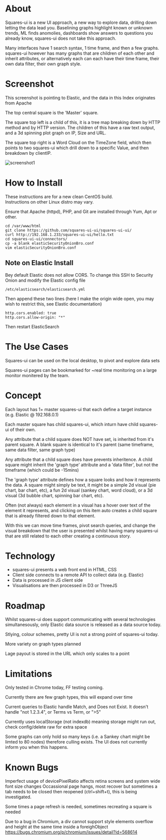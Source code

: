 # About

Squares-ui is a new UI approach, a new way to explore data, drilling down letting the data lead you.
Baselining graphs highlight known or unknown trends, ML finds anomolies, dashboards show answers to questions you already know, squares-ui does not take this approach.

Many interfaces have 1 search syntax, 1 time frame, and then a few graphs.
squares-ui however has many graphs that are children of each other and inherit attributes, or alternatively each can each have their time frame, their own data filter, their own graph style.

# Screenshot

This screenshot is pointing to Elastic, and the data in this Index originates from Apache

The top central square is the 'Master' square.

The square top left is a child of this, it is a tree map breaking down by HTTP method and by HTTP version.  The children of this have a raw text output, and a 3d spinning plot graph on IP, Size and URL.

The square top right is a Word Cloud on the TimeZone field, which then points to two squares-ui which drill down to a specific Value, and then breakdown by clientIP.

![screenshot1](https://github.com/squares-ui-ui/squares-ui-ui/master/screenshots/squares-ui.png)



# How to Install

These instructions are for a new clean CentOS build.  
Instructions on other Linux distro may vary.

Ensure that Apache (httpd), PHP, and Git are installed through Yum, Apt or other.

```
cd /var/www/html
git clone https://github.com/squares-ui-ui/squares-ui-ui/
curl http://192.168.1.233/squares-ui-ui/hello.txt
cd squares-ui-ui/connectors/
cp -a blank elasticSecurityOnionBro.conf
vim elasticSecurityOnionBro.conf
```

## Note on Elastic Install

Bey default Elastic does not allow CORS.  To change this SSH to Security Onion and modify the Elastic config file

```
/etc/elasticsearch/elasticsearch.yml
```

Then append these two lines (here I make the origin wide open, you may wish to restrict this, see Elastic documentation)

```
http.cors.enabled: true
http.cors.allow-origin: "*"
```

Then restart ElasticSearch

# The Use Cases

Squares-ui can be used on the local desktop, to pivot and explore data sets

Squares-ui pages can be bookmarked for ~real time monitoring on a large monitor monitered by the team.

# Concept

Each layout has 1+ master squares-ui that each define a target instance (e.g. Elastic @ 192.168.0.1)

Each master square has child squares-ui, which inturn have child squares-ui of their own.

Any attribute that a child square does NOT have set, is inherited from it's parent square.  A blank square is identical to it's parent (same timeframe, same data filter, same graph type)

Any attribute that a child square does have prevents inheritence.  A child square might inherit the 'graph type' attribute and a 'data filter', but not the timeframe (which could be -15mins)

The 'graph type' attribute defines how a square looks and how it represents the data.  A square might simply be text, it might be a simple 2d visual (pie chart, bar chart, etc), a fun 2d visual (sankey chart, word cloud), or a 3d visual (3d bubble chart, spinning bar chart, etc).

Often (not always) each element in a visual has a hover over text of the element it represents, and clicking on this item auto creates a child square that is already filtered down to that element.

With this we can move time frames, pivot search queries, and change the visual breakdown that the user is presented whilst having many squares-ui that are still related to each other creating a continuous story.



# Technology

- squares-ui presents a web front end in HTML, CSS
- Client side connects to a remote API to collect data (e.g. Elastic)
- Data is processed in JS client side
- Visualisations are then processed in D3 or ThreeJS



# Roadmap

Whilst squares-ui does support communicating with several technologies simultanesously, only Elastic data source is released as a data source today.

Stlying, colour schemes, pretty UI is not a strong point of squares-ui today.

More variety on graph types planned

Lage payout is stored in the URL which only scales to a point

# Limitations

Only tested in Chrome today, FF testing coming.

Currently there are few graph types, this will expand over time

Current queries to Elastic handle Match, and Does not Exist.  It doesn't handle "not 1.2.3.4", or Terms vs Term, or ">5"

Currently uses localStorage (not indexdb) meaning storage might run out, check config/delete raw for extra space

Some graphs can only hold so many keys (i.e. a Sankey chart might be limted to 80 nodes) therefore culling exists.  The UI does not currently inform you when this happens.


# Known Bugs

Imperfect usage of devicePixelRatio affects retina screens and system wide font size changes
Occassional page hangs, most recover but sometimes a tab needs to be closed then reopened (ctrl+shift+t), this is being investigated.

Some times a page refresh is needed, sometimes recreating a square is needed

Due to a bug in Chromium, a div cannot support style elements overflow and height at the same time inside a foreighObject
https://bugs.chromium.org/p/chromium/issues/detail?id=568614
